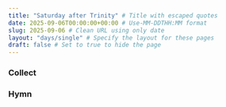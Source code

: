 ```yaml
---
title: "Saturday after Trinity" # Title with escaped quotes
date: 2025-09-06T00:00:00+00:00 # Use-MM-DDTHH:MM format
slug: 2025-09-06 # Clean URL using only date
layout: "days/single" # Specify the layout for these pages
draft: false # Set to true to hide the page
---
```


### Collect


### Hymn